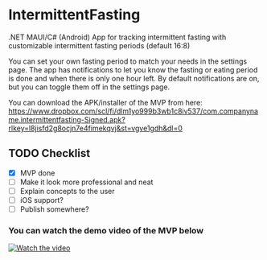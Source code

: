 # IntermittentFasting
 .NET MAUI/C# (Android) App for tracking intermittent fasting with customizable intermittent fasting periods (default 16:8)

 You can set your own fasting period to match your needs in the settings page. The app has notifications to let you know the fasting or eating period is done and when there is only one hour left.
 By default notifications are on, but you can toggle them off in the settings page.
 
 You can download the APK/installer of the MVP from here: https://www.dropbox.com/scl/fi/dlm1yo999b3wb1c8iv537/com.companyname.intermittentfasting-Signed.apk?rlkey=l8jisfd2g8ocjn7e4fimekqvj&st=vgve1gdh&dl=0

## TODO Checklist
- [X] MVP done
- [ ] Make it look more professional and neat
- [ ] Explain concepts to the user
- [ ] iOS support?
- [ ] Publish somewhere?

### You can watch the demo video of the MVP below

[![Watch the video](https://img.youtube.com/vi/6gBp30SZD9k/maxresdefault.jpg)](https://youtu.be/6gBp30SZD9k)
